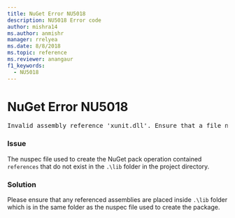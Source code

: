```yaml
---
title: NuGet Error NU5018
description: NU5018 Error code
author: mishra14
ms.author: anmishr
manager: rrelyea
ms.date: 8/8/2018
ms.topic: reference
ms.reviewer: anangaur
f1_keywords:
  - NU5018
---
```


# NuGet Error NU5018
<pre>Invalid assembly reference 'xunit.dll'. Ensure that a file named 'xunit.dll' exists in the lib directory.</pre>

### Issue

The nuspec file used to create the NuGet pack operation contained `references` that do not exist in the `.\lib` folder in the project directory.


### Solution

Please ensure that any referenced assemblies are placed inside `.\lib` folder which is in the same folder as the nuspec file used to create the package.

